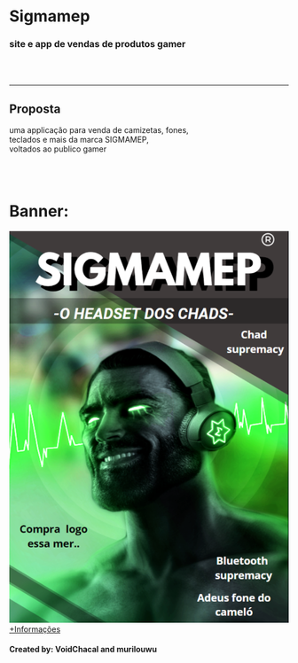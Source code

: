 <h1>Sigmamep</h1>
<h3>site e app de vendas de produtos gamer</h3>
<br>
<br>
<hr>
<h2>Proposta</h2>
<p>uma applicação para venda de camizetas, fones,<br>
teclados e mais da marca SIGMAMEP, <br>
voltados ao publico gamer</p>
<br>
<br>
<h1>Banner:</h1>
<img src="Baner.png">
<br>
<a href="https://www.notion.so/a6f9bf84f51a42118773c5c8828db075"> +Informações</a>
<h4>Created by: VoidChacal and murilouwu</h4>
